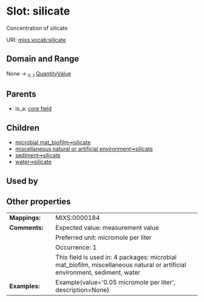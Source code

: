 
# Slot: silicate


Concentration of silicate

URI: [mixs.vocab:silicate](https://w3id.org/mixs/vocab/silicate)


## Domain and Range

None &#8594;  <sub>0..1</sub> [QuantityValue](QuantityValue.md)

## Parents

 *  is_a: [core field](core_field.md)

## Children

 *  [microbial mat_biofilm➞silicate](microbial_mat_biofilm_silicate.md)
 *  [miscellaneous natural or artificial environment➞silicate](miscellaneous_natural_or_artificial_environment_silicate.md)
 *  [sediment➞silicate](sediment_silicate.md)
 *  [water➞silicate](water_silicate.md)

## Used by


## Other properties

|  |  |  |
| --- | --- | --- |
| **Mappings:** | | MIXS:0000184 |
| **Comments:** | | Expected value: measurement value |
|  | | Preferred unit: micromole per liter |
|  | | Occurrence: 1 |
|  | | This field is used in: 4 packages: microbial mat_biofilm, miscellaneous natural or artificial environment, sediment, water |
| **Examples:** | | Example(value='0.05 micromole per liter', description=None) |

